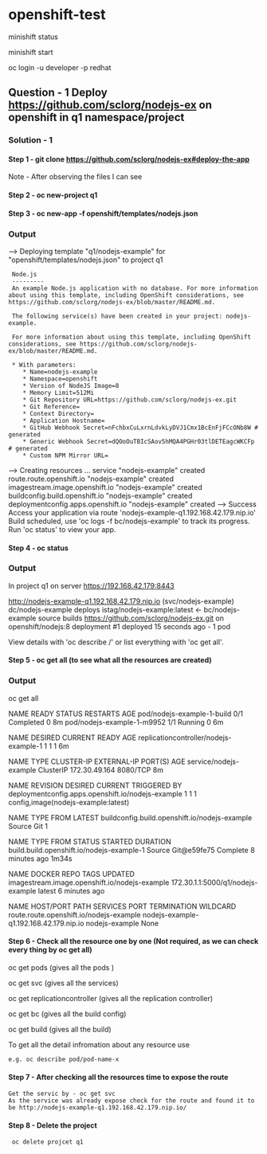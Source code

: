# openshift-test
minishift status 

minishift start 

oc login -u developer -p redhat 


## Question - 1 Deploy https://github.com/sclorg/nodejs-ex on openshift in q1 namespace/project 


### Solution - 1
#### Step 1 - git clone https://github.com/sclorg/nodejs-ex#deploy-the-app 

Note - After observing the files I can see 

#### Step 2 - oc new-project q1 

#### Step 3 - oc new-app -f openshift/templates/nodejs.json 
### Output 

--> Deploying template "q1/nodejs-example" for "openshift/templates/nodejs.json" to project q1

     Node.js
     ---------
     An example Node.js application with no database. For more information about using this template, including OpenShift considerations, see https://github.com/sclorg/nodejs-ex/blob/master/README.md.

     The following service(s) have been created in your project: nodejs-example.
     
     For more information about using this template, including OpenShift considerations, see https://github.com/sclorg/nodejs-ex/blob/master/README.md.

     * With parameters:
        * Name=nodejs-example
        * Namespace=openshift
        * Version of NodeJS Image=8
        * Memory Limit=512Mi
        * Git Repository URL=https://github.com/sclorg/nodejs-ex.git
        * Git Reference=
        * Context Directory=
        * Application Hostname=
        * GitHub Webhook Secret=nFchbxCuLxrnLdvkLyDVJ1Cmx1BcEnFjFCcONb8W # generated
        * Generic Webhook Secret=dQOoOuTBIcSAov5hMQA4PGHr03tlDETEagcWKCFp # generated
        * Custom NPM Mirror URL=

--> Creating resources ...
    service "nodejs-example" created
    route.route.openshift.io "nodejs-example" created
    imagestream.image.openshift.io "nodejs-example" created
    buildconfig.build.openshift.io "nodejs-example" created
    deploymentconfig.apps.openshift.io "nodejs-example" created
--> Success
    Access your application via route 'nodejs-example-q1.192.168.42.179.nip.io' 
    Build scheduled, use 'oc logs -f bc/nodejs-example' to track its progress.
    Run 'oc status' to view your app.


#### Step 4 -  oc status 

   ### Output 


   In project q1 on server https://192.168.42.179:8443

http://nodejs-example-q1.192.168.42.179.nip.io (svc/nodejs-example)
  dc/nodejs-example deploys istag/nodejs-example:latest <-
    bc/nodejs-example source builds https://github.com/sclorg/nodejs-ex.git on openshift/nodejs:8 
    deployment #1 deployed 15 seconds ago - 1 pod

View details with 'oc describe <resource>/<name>' or list everything with 'oc get all'.


#### Step 5 - oc get all (to see what all the resources are created) 

### Output 

oc get all 


NAME                         READY     STATUS      RESTARTS   AGE
pod/nodejs-example-1-build   0/1       Completed   0          8m
pod/nodejs-example-1-m9952   1/1       Running     0          6m

NAME                                     DESIRED   CURRENT   READY     AGE
replicationcontroller/nodejs-example-1   1         1         1         6m

NAME                     TYPE        CLUSTER-IP      EXTERNAL-IP   PORT(S)    AGE
service/nodejs-example   ClusterIP   172.30.49.164   <none>        8080/TCP   8m

NAME                                                REVISION   DESIRED   CURRENT   TRIGGERED BY
deploymentconfig.apps.openshift.io/nodejs-example   1          1         1         config,image(nodejs-example:latest)

NAME                                            TYPE      FROM      LATEST
buildconfig.build.openshift.io/nodejs-example   Source    Git       1

NAME                                        TYPE      FROM          STATUS     STARTED         DURATION
build.build.openshift.io/nodejs-example-1   Source    Git@e59fe75   Complete   8 minutes ago   1m34s

NAME                                            DOCKER REPO                         TAGS      UPDATED
imagestream.image.openshift.io/nodejs-example   172.30.1.1:5000/q1/nodejs-example   latest    6 minutes ago

NAME                                      HOST/PORT                                 PATH      SERVICES         PORT      TERMINATION   WILDCARD
route.route.openshift.io/nodejs-example   nodejs-example-q1.192.168.42.179.nip.io             nodejs-example   <all>                   None 

#### Step 6 - Check all the resource one by one (Not required, as we can check every thing by oc get all) 

   oc get pods (gives all the pods )

   oc get svc (gives all the services)

   oc get replicationcontroller (gives all the replication controller)

   oc get bc (gives all the build config)

   oc get build (gives all the build)  

   To get all the detail infromation about any resource use 

    e.g. oc describe pod/pod-name-x

#### Step 7 - After checking all the resources time to expose the route  

    Get the servic by - oc get svc
    As the service was already expose check for the route and found it to be http://nodejs-example-q1.192.168.42.179.nip.io/
 

#### Step 8 - Delete the project 
     oc delete projcet q1









